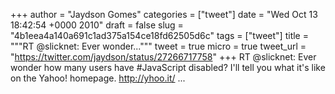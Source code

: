 
+++
author = "Jaydson Gomes"
categories = ["tweet"]
date = "Wed Oct 13 18:42:54 +0000 2010"
draft = false
slug = "4b1eea4a140a691c1ad375a154ce18fd62505d6c"
tags = ["tweet"]
title = """RT @slicknet: Ever wonder..."""
tweet = true
micro = true
tweet_url = "https://twitter.com/jaydson/status/27266717758"
+++
RT @slicknet: Ever wonder how many users have #JavaScript disabled? I'll tell you what it's like on the Yahoo! homepage. http://yhoo.it/ ...
